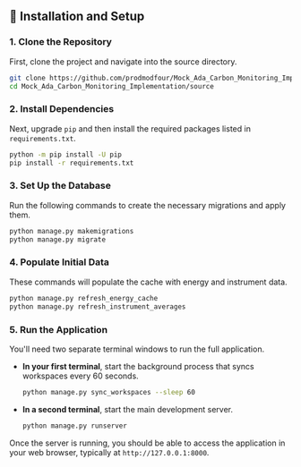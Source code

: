 ## 🚀 Installation and Setup

### 1\. Clone the Repository

First, clone the project and navigate into the source directory.

```sh
git clone https://github.com/prodmodfour/Mock_Ada_Carbon_Monitoring_Implementation.git
cd Mock_Ada_Carbon_Monitoring_Implementation/source
```

### 2\. Install Dependencies

Next, upgrade `pip` and then install the required packages listed in `requirements.txt`.

```sh
python -m pip install -U pip
pip install -r requirements.txt
```

### 3\. Set Up the Database

Run the following commands to create the necessary migrations and apply them.

```sh
python manage.py makemigrations
python manage.py migrate
```

### 4\. Populate Initial Data

These commands will populate the cache with energy and instrument data.

```sh
python manage.py refresh_energy_cache
python manage.py refresh_instrument_averages
```

### 5\. Run the Application

You'll need two separate terminal windows to run the full application.

  * **In your first terminal**, start the background process that syncs workspaces every 60 seconds.

    ```sh
    python manage.py sync_workspaces --sleep 60
    ```

  * **In a second terminal**, start the main development server.

    ```sh
    python manage.py runserver
    ```

Once the server is running, you should be able to access the application in your web browser, typically at `http://127.0.0.1:8000`.